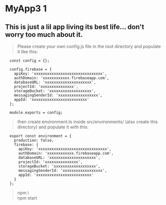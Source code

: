 # MyApp3 1

## This is just a lil app living its best life... don't worry too much about it.

> Please create your own config.js file in the root directory and populate it like this:
```
  const config = {};

  config.firebase = {
    apiKey: 'xxxxxxxxxxxxxxxxxxxxxxxxxxxxxxx',
    authDomain: 'xxxxxxxxxxxx.firebaseapp.com',
    databaseURL: 'xxxxxxxxxxxxxxxxxxxxx',
    projectId: 'xxxxxxxxxxxxxxx',
    storageBucket: 'xxxxxxxxxxxxxxxxxxx',
    messagingSenderId: 'xxxxxxxxxxxxxxxxxx',
    appId: 'xxxxxxxxxxxxxxxxxxxxxxxxx'
  };

  module.exports = config;
```

> then create environment.ts inside src/environments/ (also create this directory) and populate it with this:

```
  export const environment = {
    production: false,
    firebase: {
      apiKey: 'xxxxxxxxxxxxxxxxxxxxxxxxxxxxxxx',
      authDomain: 'xxxxxxxxxxxx.firebaseapp.com',
      databaseURL: 'xxxxxxxxxxxxxxxxxxxxx',
      projectId: 'xxxxxxxxxxxxxxx',
      storageBucket: 'xxxxxxxxxxxxxxxxxxx',
      messagingSenderId: 'xxxxxxxxxxxxxxxxxx',
      appId: 'xxxxxxxxxxxxxxxxxxxxxxxxx'
    }
  };
```

> npm i  
> npm start

